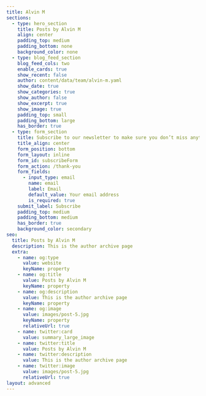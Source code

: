 ```yaml
---
title: Alvin M
sections:
  - type: hero_section
    title: Posts by Alvin M
    align: center
    padding_top: medium
    padding_bottom: none
    background_color: none
  - type: blog_feed_section
    blog_feed_cols: two
    enable_cards: true
    show_recent: false
    author: content/data/team/alvin-m.yaml
    show_date: true
    show_categories: true
    show_author: false
    show_excerpt: true
    show_image: true
    padding_top: small
    padding_bottom: large
    has_border: true
  - type: form_section
    title: Subscribe to our newsletter to make sure you don’t miss anything
    title_align: center
    form_position: bottom
    form_layout: inline
    form_id: subscribeForm
    form_action: /thank-you
    form_fields:
      - input_type: email
        name: email
        label: Email
        default_value: Your email address
        is_required: true
    submit_label: Subscribe
    padding_top: medium
    padding_bottom: medium
    has_border: true
    background_color: secondary
seo:
  title: Posts by Alvin M
  description: This is the author archive page
  extra:
    - name: og:type
      value: website
      keyName: property
    - name: og:title
      value: Posts by Alvin M
      keyName: property
    - name: og:description
      value: This is the author archive page
      keyName: property
    - name: og:image
      value: images/post-5.jpg
      keyName: property
      relativeUrl: true
    - name: twitter:card
      value: summary_large_image
    - name: twitter:title
      value: Posts by Alvin M
    - name: twitter:description
      value: This is the author archive page
    - name: twitter:image
      value: images/post-5.jpg
      relativeUrl: true
layout: advanced
---
```

